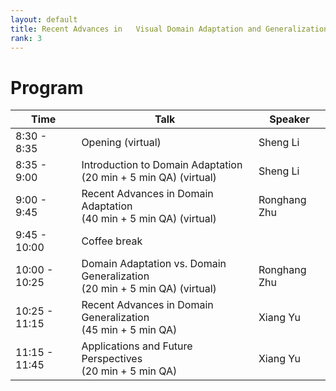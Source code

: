 ```yaml
---
layout: default
title: Recent Advances in   Visual Domain Adaptation and Generalization
rank: 3
---
```

# Program

| Time | Talk | Speaker |
| --- | ----------- | ----------- |
| 8:30 - 8:35 | Opening (virtual) | Sheng Li |
| 8:35 - 9:00 | Introduction to Domain Adaptation   <br /> (20 min + 5 min QA) (virtual) | Sheng Li |
| 9:00 - 9:45 | Recent Advances in Domain Adaptation <br /> (40 min + 5 min QA) (virtual)| Ronghang Zhu | 
| 9:45 - 10:00 | Coffee break | |
|10:00 - 10:25 | Domain Adaptation vs. Domain Generalization <br /> (20 min + 5 min QA) (virtual) | Ronghang Zhu |
| 10:25 - 11:15 | Recent Advances in Domain Generalization <br /> (45 min + 5 min QA) | Xiang Yu |
| 11:15 - 11:45  | Applications and Future Perspectives <br /> (20 min + 5 min QA) | Xiang Yu |


